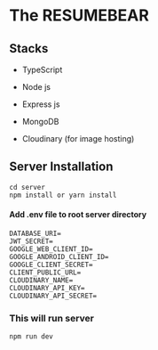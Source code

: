 # The RESUMEBEAR

## Stacks

- TypeScript

- Node js
- Express js
- MongoDB
- Cloudinary (for image hosting)

## Server Installation

```
cd server
npm install or yarn install
```

#### Add .env file to root server directory

```
DATABASE_URI=
JWT_SECRET=
GOOGLE_WEB_CLIENT_ID=
GOOGLE_ANDROID_CLIENT_ID=
GOOGLE_CLIENT_SECRET=
CLIENT_PUBLIC_URL=
CLOUDINARY_NAME=
CLOUDINARY_API_KEY=
CLOUDINARY_API_SECRET=
```

### This will run server

```
npm run dev
```
